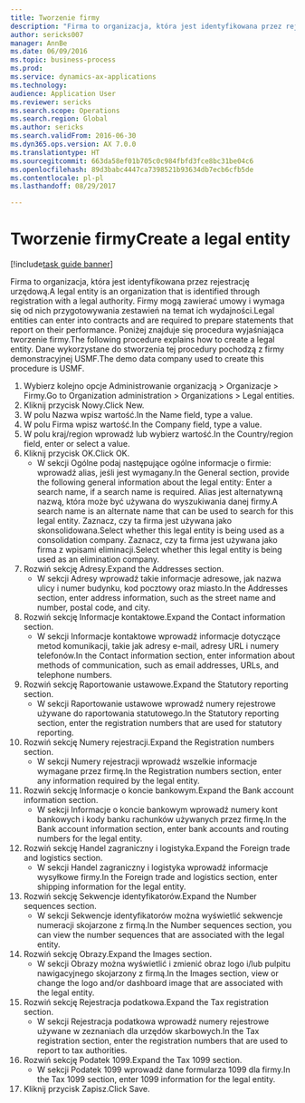 ```yaml
--- 
title: Tworzenie firmy
description: "Firma to organizacja, która jest identyfikowana przez rejestrację urzędową."
author: sericks007
manager: AnnBe
ms.date: 06/09/2016
ms.topic: business-process
ms.prod: 
ms.service: dynamics-ax-applications
ms.technology: 
audience: Application User
ms.reviewer: sericks
ms.search.scope: Operations
ms.search.region: Global
ms.author: sericks
ms.search.validFrom: 2016-06-30
ms.dyn365.ops.version: AX 7.0.0
ms.translationtype: HT
ms.sourcegitcommit: 663da58ef01b705c0c984fbfd3fce8bc31be04c6
ms.openlocfilehash: 89d3babc4447ca7398521b93634db7ecb6cfb5de
ms.contentlocale: pl-pl
ms.lasthandoff: 08/29/2017

---
```

# <a name="create-a-legal-entity"></a><span data-ttu-id="d5852-103">Tworzenie firmy</span><span class="sxs-lookup"><span data-stu-id="d5852-103">Create a legal entity</span></span>

[!include[task guide banner](../../includes/task-guide-banner.md)]

<span data-ttu-id="d5852-104">Firma to organizacja, która jest identyfikowana przez rejestrację urzędową.</span><span class="sxs-lookup"><span data-stu-id="d5852-104">A legal entity is an organization that is identified through registration with a legal authority.</span></span> <span data-ttu-id="d5852-105">Firmy mogą zawierać umowy i wymaga się od nich przygotowywania zestawień na temat ich wydajności.</span><span class="sxs-lookup"><span data-stu-id="d5852-105">Legal entities can enter into contracts and are required to prepare statements that report on their performance.</span></span> <span data-ttu-id="d5852-106">Poniżej znajduje się procedura wyjaśniająca tworzenie firmy.</span><span class="sxs-lookup"><span data-stu-id="d5852-106">The following procedure explains how to create a legal entity.</span></span> <span data-ttu-id="d5852-107">Dane wykorzystane do stworzenia tej procedury pochodzą z firmy demonstracyjnej USMF.</span><span class="sxs-lookup"><span data-stu-id="d5852-107">The demo data company used to create this procedure is USMF.</span></span>

1. <span data-ttu-id="d5852-108">Wybierz kolejno opcje Administrowanie organizacją > Organizacje > Firmy.</span><span class="sxs-lookup"><span data-stu-id="d5852-108">Go to Organization administration > Organizations > Legal entities.</span></span>
2. <span data-ttu-id="d5852-109">Kliknij przycisk Nowy.</span><span class="sxs-lookup"><span data-stu-id="d5852-109">Click New.</span></span>
3. <span data-ttu-id="d5852-110">W polu Nazwa wpisz wartość.</span><span class="sxs-lookup"><span data-stu-id="d5852-110">In the Name field, type a value.</span></span>
4. <span data-ttu-id="d5852-111">W polu Firma wpisz wartość.</span><span class="sxs-lookup"><span data-stu-id="d5852-111">In the Company field, type a value.</span></span>
5. <span data-ttu-id="d5852-112">W polu kraj/region wprowadź lub wybierz wartość.</span><span class="sxs-lookup"><span data-stu-id="d5852-112">In the Country/region field, enter or select a value.</span></span>
6. <span data-ttu-id="d5852-113">Kliknij przycisk OK.</span><span class="sxs-lookup"><span data-stu-id="d5852-113">Click OK.</span></span>
    * <span data-ttu-id="d5852-114">W sekcji Ogólne podaj następujące ogólne informacje o firmie: wprowadź alias, jeśli jest wymagany.</span><span class="sxs-lookup"><span data-stu-id="d5852-114">In the General section, provide the following general information about the legal entity: Enter a search name, if a search name is required.</span></span> <span data-ttu-id="d5852-115">Alias jest alternatywną nazwą, która może być używana do wyszukiwania danej firmy.</span><span class="sxs-lookup"><span data-stu-id="d5852-115">A search name is an alternate name that can be used to search for this legal entity.</span></span> <span data-ttu-id="d5852-116">Zaznacz, czy ta firma jest używana jako skonsolidowana.</span><span class="sxs-lookup"><span data-stu-id="d5852-116">Select whether this legal entity is being used as a consolidation company.</span></span> <span data-ttu-id="d5852-117">Zaznacz, czy ta firma jest używana jako firma z wpisami eliminacji.</span><span class="sxs-lookup"><span data-stu-id="d5852-117">Select whether this legal entity is being used as an elimination company.</span></span>  
7. <span data-ttu-id="d5852-118">Rozwiń sekcję Adresy.</span><span class="sxs-lookup"><span data-stu-id="d5852-118">Expand the Addresses section.</span></span>
    * <span data-ttu-id="d5852-119">W sekcji Adresy wprowadź takie informacje adresowe, jak nazwa ulicy i numer budynku, kod pocztowy oraz miasto.</span><span class="sxs-lookup"><span data-stu-id="d5852-119">In the Addresses section, enter address information, such as the street name and number, postal code, and city.</span></span>  
8. <span data-ttu-id="d5852-120">Rozwiń sekcję Informacje kontaktowe.</span><span class="sxs-lookup"><span data-stu-id="d5852-120">Expand the Contact information section.</span></span>
    * <span data-ttu-id="d5852-121">W sekcji Informacje kontaktowe wprowadź informacje dotyczące metod komunikacji, takie jak adresy e-mail, adresy URL i numery telefonów.</span><span class="sxs-lookup"><span data-stu-id="d5852-121">In the Contact information section, enter information about methods of communication, such as email addresses, URLs, and telephone numbers.</span></span>  
9. <span data-ttu-id="d5852-122">Rozwiń sekcję Raportowanie ustawowe.</span><span class="sxs-lookup"><span data-stu-id="d5852-122">Expand the Statutory reporting section.</span></span>
    * <span data-ttu-id="d5852-123">W sekcji Raportowanie ustawowe wprowadź numery rejestrowe używane do raportowania statutowego.</span><span class="sxs-lookup"><span data-stu-id="d5852-123">In the Statutory reporting section, enter the registration numbers that are used for statutory reporting.</span></span>  
10. <span data-ttu-id="d5852-124">Rozwiń sekcję Numery rejestracji.</span><span class="sxs-lookup"><span data-stu-id="d5852-124">Expand the Registration numbers section.</span></span>
    * <span data-ttu-id="d5852-125">W sekcji Numery rejestracji wprowadź wszelkie informacje wymagane przez firmę.</span><span class="sxs-lookup"><span data-stu-id="d5852-125">In the Registration numbers section, enter any information required by the legal entity.</span></span>  
11. <span data-ttu-id="d5852-126">Rozwiń sekcję Informacje o koncie bankowym.</span><span class="sxs-lookup"><span data-stu-id="d5852-126">Expand the Bank account information section.</span></span>
    * <span data-ttu-id="d5852-127">W sekcji Informacje o koncie bankowym wprowadź numery kont bankowych i kody banku rachunków używanych przez firmę.</span><span class="sxs-lookup"><span data-stu-id="d5852-127">In the Bank account information section, enter bank accounts and routing numbers for the legal entity.</span></span>  
12. <span data-ttu-id="d5852-128">Rozwiń sekcję Handel zagraniczny i logistyka.</span><span class="sxs-lookup"><span data-stu-id="d5852-128">Expand the Foreign trade and logistics section.</span></span>
    * <span data-ttu-id="d5852-129">W sekcji Handel zagraniczny i logistyka wprowadź informacje wysyłkowe firmy.</span><span class="sxs-lookup"><span data-stu-id="d5852-129">In the Foreign trade and logistics section, enter shipping information for the legal entity.</span></span>  
13. <span data-ttu-id="d5852-130">Rozwiń sekcję Sekwencje identyfikatorów.</span><span class="sxs-lookup"><span data-stu-id="d5852-130">Expand the Number sequences section.</span></span>
    * <span data-ttu-id="d5852-131">W sekcji Sekwencje identyfikatorów można wyświetlić sekwencje numeracji skojarzone z firmą.</span><span class="sxs-lookup"><span data-stu-id="d5852-131">In the Number sequences section, you can view the number sequences that are associated with the legal entity.</span></span>  
14. <span data-ttu-id="d5852-132">Rozwiń sekcję Obrazy.</span><span class="sxs-lookup"><span data-stu-id="d5852-132">Expand the Images section.</span></span>
    * <span data-ttu-id="d5852-133">W sekcji Obrazy można wyświetlić i zmienić obraz logo i/lub pulpitu nawigacyjnego skojarzony z firmą.</span><span class="sxs-lookup"><span data-stu-id="d5852-133">In the Images section, view or change the logo and/or dashboard image that are associated with the legal entity.</span></span>  
15. <span data-ttu-id="d5852-134">Rozwiń sekcję Rejestracja podatkowa.</span><span class="sxs-lookup"><span data-stu-id="d5852-134">Expand the Tax registration section.</span></span>
    * <span data-ttu-id="d5852-135">W sekcji Rejestracja podatkowa wprowadź numery rejestrowe używane w zeznaniach dla urzędów skarbowych.</span><span class="sxs-lookup"><span data-stu-id="d5852-135">In the Tax registration section, enter the registration numbers that are used to report to tax authorities.</span></span>  
16. <span data-ttu-id="d5852-136">Rozwiń sekcję Podatek 1099.</span><span class="sxs-lookup"><span data-stu-id="d5852-136">Expand the Tax 1099 section.</span></span>
    * <span data-ttu-id="d5852-137">W sekcji Podatek 1099 wprowadź dane formularza 1099 dla firmy.</span><span class="sxs-lookup"><span data-stu-id="d5852-137">In the Tax 1099 section, enter 1099 information for the legal entity.</span></span>  
17. <span data-ttu-id="d5852-138">Kliknij przycisk Zapisz.</span><span class="sxs-lookup"><span data-stu-id="d5852-138">Click Save.</span></span>



